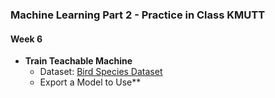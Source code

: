 ### Machine Learning Part 2 - Practice in Class KMUTT  

#### Week 6  
- **Train Teachable Machine**  
  - Dataset: [Bird Species Dataset](https://www.kaggle.com/datasets/rahmasleam/bird-speciees-dataset)  
  - Export a Model to Use**  
